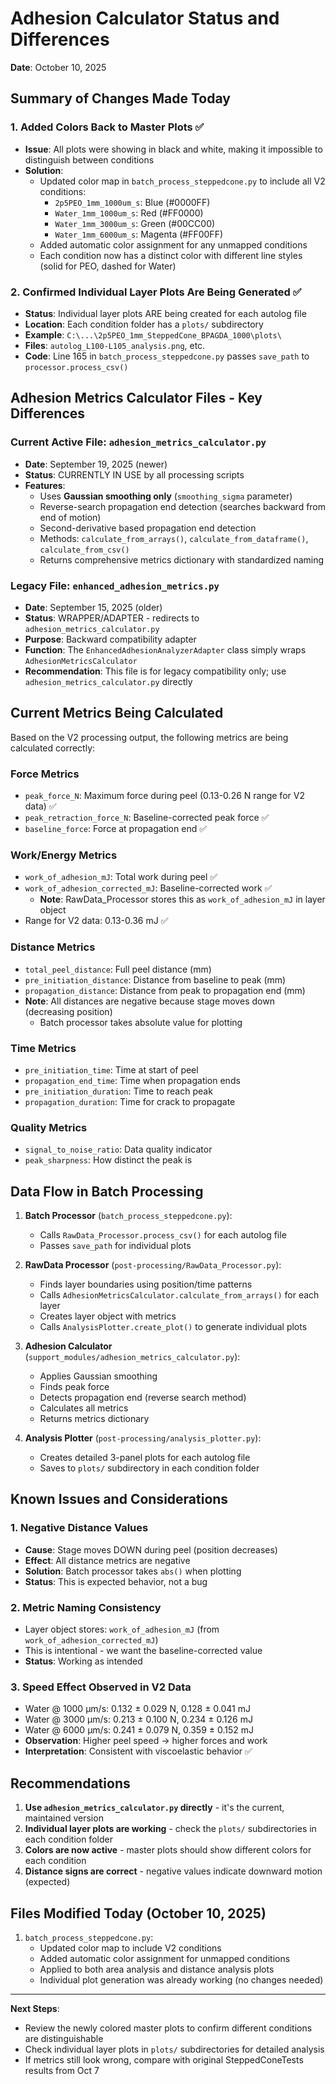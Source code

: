 # Adhesion Calculator Status and Differences

**Date**: October 10, 2025

## Summary of Changes Made Today

### 1. Added Colors Back to Master Plots ✅
- **Issue**: All plots were showing in black and white, making it impossible to distinguish between conditions
- **Solution**: 
  - Updated color map in `batch_process_steppedcone.py` to include all V2 conditions:
    - `2p5PEO_1mm_1000um_s`: Blue (#0000FF)
    - `Water_1mm_1000um_s`: Red (#FF0000)
    - `Water_1mm_3000um_s`: Green (#00CC00)
    - `Water_1mm_6000um_s`: Magenta (#FF00FF)
  - Added automatic color assignment for any unmapped conditions
  - Each condition now has a distinct color with different line styles (solid for PEO, dashed for Water)

### 2. Confirmed Individual Layer Plots Are Being Generated ✅
- **Status**: Individual layer plots ARE being created for each autolog file
- **Location**: Each condition folder has a `plots/` subdirectory
- **Example**: `C:\...\2p5PEO_1mm_SteppedCone_BPAGDA_1000\plots\`
- **Files**: `autolog_L100-L105_analysis.png`, etc.
- **Code**: Line 165 in `batch_process_steppedcone.py` passes `save_path` to `processor.process_csv()`

## Adhesion Metrics Calculator Files - Key Differences

### Current Active File: `adhesion_metrics_calculator.py`
- **Date**: September 19, 2025 (newer)
- **Status**: CURRENTLY IN USE by all processing scripts
- **Features**:
  - Uses **Gaussian smoothing only** (`smoothing_sigma` parameter)
  - Reverse-search propagation end detection (searches backward from end of motion)
  - Second-derivative based propagation end detection
  - Methods: `calculate_from_arrays()`, `calculate_from_dataframe()`, `calculate_from_csv()`
  - Returns comprehensive metrics dictionary with standardized naming

### Legacy File: `enhanced_adhesion_metrics.py`
- **Date**: September 15, 2025 (older)
- **Status**: WRAPPER/ADAPTER - redirects to `adhesion_metrics_calculator.py`
- **Purpose**: Backward compatibility adapter
- **Function**: The `EnhancedAdhesionAnalyzerAdapter` class simply wraps `AdhesionMetricsCalculator`
- **Recommendation**: This file is for legacy compatibility only; use `adhesion_metrics_calculator.py` directly

## Current Metrics Being Calculated

Based on the V2 processing output, the following metrics are being calculated correctly:

### Force Metrics
- `peak_force_N`: Maximum force during peel (0.13-0.26 N range for V2 data) ✅
- `peak_retraction_force_N`: Baseline-corrected peak force ✅
- `baseline_force`: Force at propagation end ✅

### Work/Energy Metrics
- `work_of_adhesion_mJ`: Total work during peel ✅
- `work_of_adhesion_corrected_mJ`: Baseline-corrected work ✅
  - **Note**: RawData_Processor stores this as `work_of_adhesion_mJ` in layer object
- Range for V2 data: 0.13-0.36 mJ ✅

### Distance Metrics
- `total_peel_distance`: Full peel distance (mm)
- `pre_initiation_distance`: Distance from baseline to peak (mm)
- `propagation_distance`: Distance from peak to propagation end (mm)
- **Note**: All distances are negative because stage moves down (decreasing position)
  - Batch processor takes absolute value for plotting

### Time Metrics
- `pre_initiation_time`: Time at start of peel
- `propagation_end_time`: Time when propagation ends
- `pre_initiation_duration`: Time to reach peak
- `propagation_duration`: Time for crack to propagate

### Quality Metrics
- `signal_to_noise_ratio`: Data quality indicator
- `peak_sharpness`: How distinct the peak is

## Data Flow in Batch Processing

1. **Batch Processor** (`batch_process_steppedcone.py`):
   - Calls `RawData_Processor.process_csv()` for each autolog file
   - Passes `save_path` for individual plots

2. **RawData Processor** (`post-processing/RawData_Processor.py`):
   - Finds layer boundaries using position/time patterns
   - Calls `AdhesionMetricsCalculator.calculate_from_arrays()` for each layer
   - Creates layer object with metrics
   - Calls `AnalysisPlotter.create_plot()` to generate individual plots

3. **Adhesion Calculator** (`support_modules/adhesion_metrics_calculator.py`):
   - Applies Gaussian smoothing
   - Finds peak force
   - Detects propagation end (reverse search method)
   - Calculates all metrics
   - Returns metrics dictionary

4. **Analysis Plotter** (`post-processing/analysis_plotter.py`):
   - Creates detailed 3-panel plots for each autolog file
   - Saves to `plots/` subdirectory in each condition folder

## Known Issues and Considerations

### 1. Negative Distance Values
- **Cause**: Stage moves DOWN during peel (position decreases)
- **Effect**: All distance metrics are negative
- **Solution**: Batch processor takes `abs()` when plotting
- **Status**: This is expected behavior, not a bug

### 2. Metric Naming Consistency
- Layer object stores: `work_of_adhesion_mJ` (from `work_of_adhesion_corrected_mJ`)
- This is intentional - we want the baseline-corrected value
- **Status**: Working as intended

### 3. Speed Effect Observed in V2 Data
- Water @ 1000 μm/s: 0.132 ± 0.029 N, 0.128 ± 0.041 mJ
- Water @ 3000 μm/s: 0.213 ± 0.100 N, 0.234 ± 0.126 mJ
- Water @ 6000 μm/s: 0.241 ± 0.079 N, 0.359 ± 0.152 mJ
- **Observation**: Higher peel speed → higher forces and work
- **Interpretation**: Consistent with viscoelastic behavior ✅

## Recommendations

1. **Use `adhesion_metrics_calculator.py` directly** - it's the current, maintained version
2. **Individual layer plots are working** - check the `plots/` subdirectories in each condition folder
3. **Colors are now active** - master plots should show different colors for each condition
4. **Distance signs are correct** - negative values indicate downward motion (expected)

## Files Modified Today (October 10, 2025)

1. `batch_process_steppedcone.py`:
   - Updated color map to include V2 conditions
   - Added automatic color assignment for unmapped conditions
   - Applied to both area analysis and distance analysis plots
   - Individual plot generation was already working (no changes needed)

---

**Next Steps**: 
- Review the newly colored master plots to confirm different conditions are distinguishable
- Check individual layer plots in `plots/` subdirectories for detailed analysis
- If metrics still look wrong, compare with original SteppedConeTests results from Oct 7
